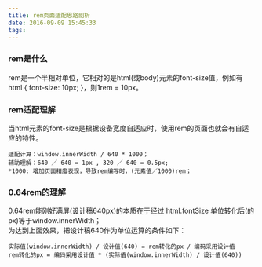 ```yaml
---
title: rem页面适配思路剖析
date: 2016-09-09 15:45:33
tags:
---
```


### rem是什么
rem是一个半相对单位，它相对的是html(或body)元素的font-size值，例如有html { font-size: 10px; }，则1rem = 10px。

### rem适配理解
当html元素的font-size是根据设备宽度自适应时，使用rem的页面也就会有自适应的特性。  

```  
适配计算：window.innerWidth / 640 * 1000；  
辅助理解：640 ／ 640 = 1px , 320 ／ 640 = 0.5px;  
*1000: 增加页面精度表现，导致rem编写时，(元素值／1000)rem；
```
### 0.64rem的理解
0.64rem能刚好满屏(设计稿640px)的本质在于经过 html.fontSize 单位转化后(的px)等于window.innerWidth；  
为达到上面效果，把设计稿640作为单位运算的条件如下：  

```
实际值(window.innerWidth) / 设计值(640) = rem转化的px / 编码采用设计值  
rem转化的px = 编码采用设计值 * (实际值(window.innerWidth) / 设计值(640))
```